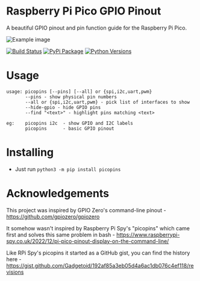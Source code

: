 # Raspberry Pi Pico GPIO Pinout

A beautiful GPIO pinout and pin function guide for the Raspberry Pi Pico.

![Example image](https://raw.githubusercontent.com/pinout-xyz/picopins/main/example.png)

[![Build Status](https://img.shields.io/github/actions/workflow/status/pinout-xyz/picopins/build.yml?branch=main)](https://github.com/pinout-xyz/picopins/actions/workflows/build.yml)
[![PyPi Package](https://img.shields.io/pypi/v/picopins.svg)](https://pypi.python.org/pypi/picopins)
[![Python Versions](https://img.shields.io/pypi/pyversions/picopins.svg)](https://pypi.python.org/pypi/picopins)

# Usage

```
usage: picopins [--pins] [--all] or {spi,i2c,uart,pwm}
       --pins - show physical pin numbers
       --all or {spi,i2c,uart,pwm} - pick list of interfaces to show
       --hide-gpio - hide GPIO pins
       --find "<text>" - highlight pins matching <text>

eg:    picopins i2c  - show GPIO and I2C labels
       picopins      - basic GPIO pinout
```

# Installing

* Just run `python3 -m pip install picopins`

# Acknowledgements

This project was inspired by GPIO Zero's command-line pinout - https://github.com/gpiozero/gpiozero

It somehow wasn't inspired by Raspberry Pi Spy's "picopins" which came first and solves this same problem in bash - https://www.raspberrypi-spy.co.uk/2022/12/pi-pico-pinout-display-on-the-command-line/

Like RPi Spy's picopins it started as a GitHub gist, you can find the history here - https://gist.github.com/Gadgetoid/192af85a3eb05d4a6ac1db076c4ef118/revisions
